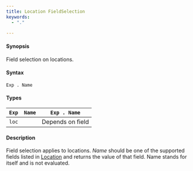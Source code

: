 ```yaml
---
title: Location FieldSelection
keywords:
  - "."

---
```


#### Synopsis

Field selection on locations.

#### Syntax

`Exp . Name`

#### Types


| `Exp` | `Name` | `Exp . Name`  |
| --- | --- | --- |
| `loc`   |          | Depends on field |


#### Description

Field selection applies to locations. 
_Name_ should be one of the supported fields listed in [Location](../../../../../Rascal/Expressions/Values/Location/) and returns the value of that field. 
Name stands for itself and is not evaluated.


